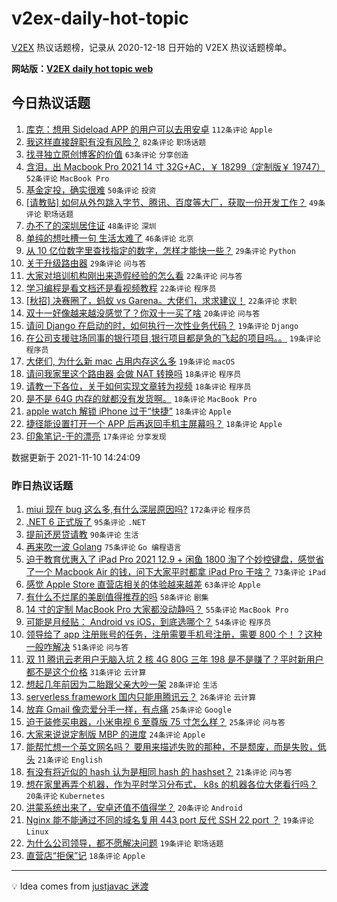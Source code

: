 # v2ex-daily-hot-topic

[V2EX](https://www.v2ex.com/) 热议话题榜，记录从 2020-12-18 日开始的 V2EX 热议话题榜单。

**网站版：[V2EX daily hot topic web](https://boojack.github.io/v2ex-daily-hot-topic-web/)**

## 今日热议话题

<!-- TODAY BEGIN -->

1. [库克：想用 Sideload APP 的用户可以去用安卓](https://www.v2ex.com/t/814382) `112条评论` `Apple`
1. [我这样直接辞职有没有风险？](https://www.v2ex.com/t/814338) `82条评论` `职场话题`
1. [找寻独立原创博客的价值](https://www.v2ex.com/t/814316) `63条评论` `分享创造`
1. [含泪，出 Macbook Pro 2021 14 寸 32G+AC，￥ 18299（定制版￥ 19747）](https://www.v2ex.com/t/814332) `52条评论` `MacBook Pro`
1. [基金定投，确实很难](https://www.v2ex.com/t/814341) `50条评论` `投资`
1. [[请教贴] 如何从外包跳入字节、腾讯、百度等大厂，获取一份开发工作？](https://www.v2ex.com/t/814309) `49条评论` `职场话题`
1. [办不了的深圳居住证](https://www.v2ex.com/t/814362) `48条评论` `深圳`
1. [单纯的想吐槽一句 生活太难了](https://www.v2ex.com/t/814406) `46条评论` `北京`
1. [从 10 亿位数字里查找指定的数字，怎样才能快一些？](https://www.v2ex.com/t/814478) `29条评论` `Python`
1. [关于升级路由器](https://www.v2ex.com/t/814311) `29条评论` `问与答`
1. [大家对培训机构刚出来造假经验的怎么看](https://www.v2ex.com/t/814458) `22条评论` `问与答`
1. [学习编程是看文档还是看视频教程](https://www.v2ex.com/t/814423) `22条评论` `程序员`
1. [[秋招] 决赛圈了，蚂蚁 vs Garena。大佬们，求求建议！](https://www.v2ex.com/t/814337) `22条评论` `求职`
1. [双十一好像越来越没感觉了？你双十一买了啥](https://www.v2ex.com/t/814437) `20条评论` `问与答`
1. [请问 Django 在启动的时，如何执行一次性业务代码？](https://www.v2ex.com/t/814479) `19条评论` `Django`
1. [在公司支援驻场同事的银行项目,银行项目都是急的飞起的项目吗。。](https://www.v2ex.com/t/814374) `19条评论` `程序员`
1. [大佬们, 为什么新 mac 占用内存这么多](https://www.v2ex.com/t/814344) `19条评论` `macOS`
1. [请问我家里这个路由器 会做 NAT 转换吗](https://www.v2ex.com/t/814494) `18条评论` `程序员`
1. [请教一下各位，关于如何实现文章转为视频](https://www.v2ex.com/t/814411) `18条评论` `程序员`
1. [是不是 64G 内存的就都没有发货啊。](https://www.v2ex.com/t/814394) `18条评论` `MacBook Pro`
1. [apple watch 解锁 iPhone 过于“快捷”](https://www.v2ex.com/t/814348) `18条评论` `Apple`
1. [捷径能设置打开一个 APP 后再返回手机主屏幕吗？](https://www.v2ex.com/t/814314) `18条评论` `Apple`
1. [印象笔记-干的漂亮](https://www.v2ex.com/t/814385) `17条评论` `分享发现`

数据更新于 2021-11-10 14:24:09

<!-- TODAY END -->

### 昨日热议话题

<!-- YESTERDAY BEGIN -->

1. [miui 现在 bug 这么多,有什么深层原因吗?](https://www.v2ex.com/t/814032) `172条评论` `程序员`
1. [.NET 6 正式版了](https://www.v2ex.com/t/814028) `95条评论` `.NET`
1. [提前还房贷请教](https://www.v2ex.com/t/814034) `90条评论` `生活`
1. [再来吹一波 Golang](https://www.v2ex.com/t/814129) `75条评论` `Go 编程语言`
1. [迫于教育优惠入了 iPad Pro 2021 12.9 + 闲鱼 1800 淘了个妙控键盘，感觉省了一个 Macbook Air 的钱，问下大家平时都拿 iPad Pro 干啥？](https://www.v2ex.com/t/814136) `73条评论` `iPad`
1. [感觉 Apple Store 直营店相关的体验越来越差](https://www.v2ex.com/t/814187) `63条评论` `Apple`
1. [有什么不烂尾的美剧值得推荐的吗](https://www.v2ex.com/t/814240) `58条评论` `剧集`
1. [14 寸的定制 MacBook Pro 大家都没动静吗？](https://www.v2ex.com/t/814085) `55条评论` `MacBook Pro`
1. [可能是月经贴： Android vs iOS，到底选哪个？](https://www.v2ex.com/t/814131) `54条评论` `程序员`
1. [领导给了 app 注册账号的任务，注册需要手机号注册，需要 800 个！？这种一般咋解决](https://www.v2ex.com/t/814065) `51条评论` `问与答`
1. [双 11 腾讯云老用户无脑入坑 2 核 4G 80G 三年 198 是不是赚了？平时新用户都不是这个价格](https://www.v2ex.com/t/814133) `31条评论` `云计算`
1. [想起几年前因为二胎跟父亲大吵一架](https://www.v2ex.com/t/814248) `28条评论` `生活`
1. [serverless framework 国内只能用腾讯云？](https://www.v2ex.com/t/814196) `26条评论` `云计算`
1. [放弃 Gmail 像恋爱分手一样，有点痛](https://www.v2ex.com/t/814212) `25条评论` `Google`
1. [迫于装修买电器，小米电视 6 至尊版 75 寸怎么样？](https://www.v2ex.com/t/814135) `25条评论` `问与答`
1. [大家来说说定制版 MBP 的进度](https://www.v2ex.com/t/814074) `24条评论` `Apple`
1. [能帮忙想一个英文网名吗？ 要用来描述失败的那种，不是颓废，而是失败，低头](https://www.v2ex.com/t/814228) `21条评论` `English`
1. [有没有将近似的 hash 认为是相同 hash 的 hashset？](https://www.v2ex.com/t/814128) `21条评论` `问与答`
1. [想在家里再弄个机器，作为平时学习分布式， k8s 的机器各位大佬看行吗？](https://www.v2ex.com/t/814176) `20条评论` `Kubernetes`
1. [洪蒙系统出来了，安卓还值不值得学？](https://www.v2ex.com/t/814141) `20条评论` `Android`
1. [Nginx 能不能通过不同的域名复用 443 port 反代 SSH 22 port ？](https://www.v2ex.com/t/814132) `19条评论` `Linux`
1. [为什么公司领导，都不愿解决问题](https://www.v2ex.com/t/814040) `19条评论` `职场话题`
1. [直营店“拒保”记](https://www.v2ex.com/t/814143) `18条评论` `Apple`

<!-- YESTERDAY END -->

---

💡 Idea comes from [justjavac 迷渡](https://github.com/justjavac/)
